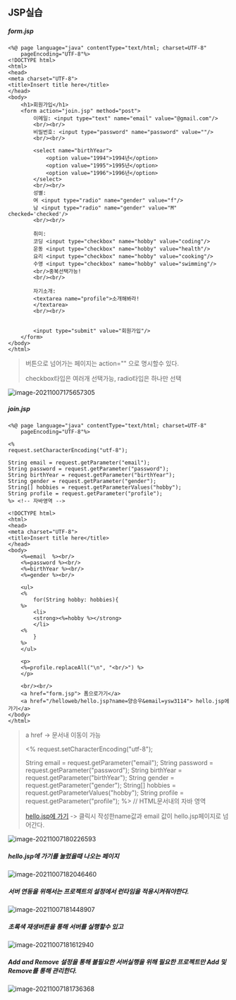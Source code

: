 ## JSP실습



##### form.jsp

```
<%@ page language="java" contentType="text/html; charset=UTF-8"
    pageEncoding="UTF-8"%>
<!DOCTYPE html>
<html>
<head>
<meta charset="UTF-8">
<title>Insert title here</title>
</head>
<body>
	<h1>회원가입</h1>
	<form action="join.jsp" method="post">
		이메일: <input type="text" name="email" value="@gmail.com"/>
		<br/><br/>
		비밀번호: <input type="password" name="password" value=""/>
		<br/><br/>
		
		<select name="birthYear">
			<option value="1994">1994년</option>
			<option value="1995">1995년</option>
			<option value="1996">1996년</option>
		</select>
		<br/><br/>
		성별:
		여 <input type="radio" name="gender" value="f"/>
		남 <input type="radio" name="gender" value="M" checked='checked'/>
		<br/><br/>
		
		취미:
		코딩 <input type="checkbox" name="hobby" value="coding"/>
		운동 <input type="checkbox" name="hobby" value="health"/>
		요리 <input type="checkbox" name="hobby" value="cooking"/>
		수영 <input type="checkbox" name="hobby" value="swimming"/>
		<br/>중복선택가능!
		<br/><br/>
		
		자기소개:
		<textarea name="profile">소개해봐라!
		</textarea>
		<br/><br/>
		
		
		<input type="submit" value="회원가입"/>
	</form>
</body>
</html>
```

> 버튼으로 넘어가는 페이지는 action="" 으로 명시할수 있다.
>
> checkbox타입은 여러개 선택가능, radio타입은 하나만 선택



![image-20211007175657305](img/image-20211007175657305.png)



##### join.jsp

```
<%@ page language="java" contentType="text/html; charset=UTF-8"
    pageEncoding="UTF-8"%>
    
<%
request.setCharacterEncoding("utf-8");

String email = request.getParameter("email");
String password = request.getParameter("password");
String birthYear = request.getParameter("birthYear");
String gender = request.getParameter("gender");
String[] hobbies = request.getParameterValues("hobby");
String profile = request.getParameter("profile");
%> <!-- 자바영역 -->
    
<!DOCTYPE html>
<html>
<head>
<meta charset="UTF-8">
<title>Insert title here</title>
</head>
<body>
	<%=email  %><br/>
	<%=password %><br/>
	<%=birthYear %><br/>
	<%=gender %><br/>
	
	<ul> 
	<%
		for(String hobby: hobbies){
	%>
		<li>
		<strong><%=hobby %></strong>
		</li>
	<%
		}
	%>
	</ul>
	
	<p>
	<%=profile.replaceAll("\n", "<br/>") %>
	</p>
	
	<br/><br/>
	<a href="form.jsp"> 폼으로가기</a>
	<a href="/helloweb/hello.jsp?name=양승우&email=ysw3114"> hello.jsp에 가기</a>
</body>
</html>
```

> a href -> 문서내 이동이 가능
>
> <%
> request.setCharacterEncoding("utf-8");
>
> String email = request.getParameter("email");
> String password = request.getParameter("password");
> String birthYear = request.getParameter("birthYear");
> String gender = request.getParameter("gender");
> String[] hobbies = request.getParameterValues("hobby");
> String profile = request.getParameter("profile");
> %>   // HTML문서내의 자바 영역
>
> 
>
> <a href="/helloweb/hello.jsp?name=양승우&email=ysw3114"> hello.jsp에 가기</a> -> 클릭시 작성한name값과 email 값이 hello.jsp페이지로 넘어간다.

![image-20211007180226593](img/image-20211007180226593.png)

##### hello.jsp에 가기를 눌렀을때 나오는 페이지

![image-20211007182046460](img/image-20211007182046460.png)

##### 서버 연동을 위해서는 프로젝트의 설정에서 런타임을 적용시켜줘야한다.

![image-20211007181448907](img/image-20211007181448907.png)



##### 초록색 재생버튼을 통해 서버를 실행할수 있고

![image-20211007181612940](img/image-20211007181612940.png)

##### Add and Remove 설정을 통해 불필요한 서버실행을 위해 필요한 프로젝트만 Add 및 Remove를 통해 관리한다.

![image-20211007181736368](img/image-20211007181736368.png)

